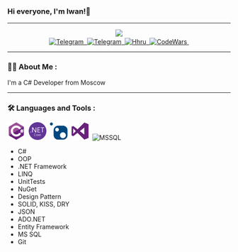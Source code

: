 ### Hi everyone, I'm Iwan!👋

---

<div id="header" align="center">
  <img src="https://media.giphy.com/media/u2pmTWUi0MXjyrMaVj/giphy.gif" width="200"/>
</div>

<div id="badges" align="center">
    <a href="LinkedIn">
    <img src="https://freelogopng.com/images/all_img/1656996409linkedin-symbol.png" title="Telegram" alt="Telegram" width="100" height="100"/>&nbsp;
  </a>
  <a href="telegramURL">
    <img src="https://cdn1.iconfinder.com/data/icons/rounded-social-media/512/telegram-1024.png" title="Telegram" alt="Telegram" width="100" height="100"/>&nbsp;
  </a>
  <a href="hhURL">
    <img src="https://upload.wikimedia.org/wikipedia/commons/7/79/HeadHunter_logo.png" title="Hhru" alt="Hhru" width="100" height="100"/>&nbsp;
  </a>
    <a href="https://www.codewars.com/users/swmnghpr">
    <img src="https://i.imgur.com/LKAcLYO.png" title="CodeWars" alt="CodeWars" width="100" height="100"/>&nbsp;
  </a>
</div>

---

### :man_technologist: About Me :
I'm a C# Developer from Moscow

---

### :hammer_and_wrench: Languages and Tools :
<div>
  <img src="https://github.com/devicons/devicon/blob/master/icons/csharp/csharp-original.svg" title="C#" alt="Csharp" width="40" height="40"/>&nbsp;
  <img src="https://github.com/devicons/devicon/blob/master/icons/dotnetcore/dotnetcore-original.svg" title="Dotnet" alt="Dotnet" width="40" height="40"/>&nbsp;
  <img src="https://github.com/devicons/devicon/blob/master/icons/nuget/nuget-original.svg" title="Gatsby"  alt="Gatsby" width="40" height="40"/>&nbsp;
  <img src="https://github.com/devicons/devicon/blob/master/icons/visualstudio/visualstudio-plain.svg" title="visualstudio"  alt="visualstudio" width="40" height="40"/>&nbsp;
  <img src="https://peter-whyte.com/wp-content/uploads/2018/08/sql_l_w-1200x1214.png" title="MSSQL" alt="MSSQL" width="40" height="40"/>&nbsp;
</div>

- C#
- OOP
- .NET Framework
- LINQ
- UnitTests
- NuGet
- Design Pattern
- SOLID, KISS, DRY
- JSON
- ADO.NET
- Entity Framework
- MS SQL
- Git

<!--
**iwnpr/iwnpr** is a ✨ _special_ ✨ repository because its `README.md` (this file) appears on your GitHub profile.

Here are some ideas to get you started:

- 🔭 I’m currently working on ...
- 🌱 I’m currently learning ...
- 👯 I’m looking to collaborate on ...
- 🤔 I’m looking for help with ...
- 💬 Ask me about ...
- 📫 How to reach me: ...
- 😄 Pronouns: ...
- ⚡ Fun fact: ...
-->

